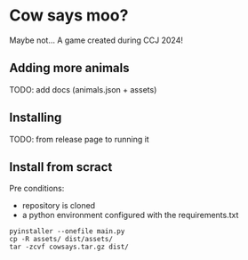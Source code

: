 # Cow says moo?

Maybe not... A game created during CCJ 2024!

## Adding more animals

TODO: add docs (animals.json + assets)

## Installing

TODO: from release page to running it

## Install from scract

Pre conditions:
* repository is cloned
* a python environment configured with the requirements.txt

```
pyinstaller --onefile main.py
cp -R assets/ dist/assets/
tar -zcvf cowsays.tar.gz dist/
```

